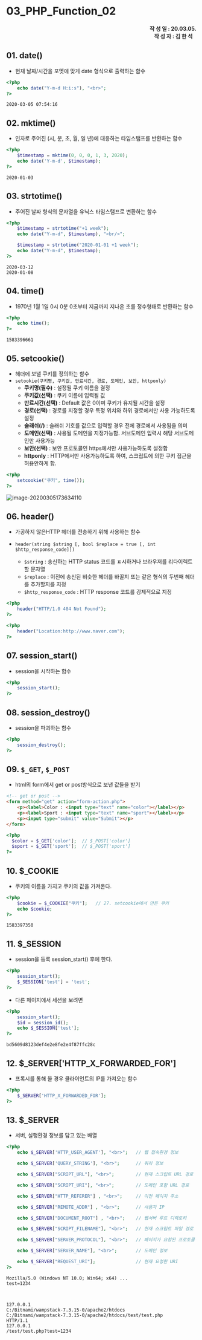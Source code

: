 # 03_PHP_Function_02

<div style="text-align: right"><b>작 성 일 : 20.03.05.</b></div>
<div style="text-align: right"><b>작 성 자 : 김 한 석 &nbsp&nbsp</b></div>

## 01. date()

- 현재 날짜/시간을 포멧에 맞게 date 형식으로 출력하는 함수

```php
<?php
	echo date("Y-m-d H:i:s"), "<br>";
?>
```

```
2020-03-05 07:54:16
```

## 02. mktime()

- 인자로 주어진 (시, 분, 초, 월, 일 년)에 대응하는 타임스탬프를 반환하는 함수

```php
<?php 
	$timestamp = mktime(0, 0, 0, 1, 3, 2020);
	echo date('Y-m-d', $timestamp); 
?>
```

```
2020-01-03
```

## 03. strtotime()

- 주어진 날짜 형식의 문자열을 유닉스 타임스탬프로 변환하는 함수

```php
<?php 
	$timestamp = strtotime("+1 week");
	echo date("Y-m-d", $timestamp), "<br/>";

	$timestamp = strtotime("2020-01-01 +1 week");
	echo date("Y-m-d", $timestamp);
?>
```

```
2020-03-12
2020-01-08
```

## 04. time()

- 1970년 1월 1일 0시 0분 0초부터 지금까지 지나온 초를 정수형태로 반환하는 함수

```php
<?php 
	echo time();
?>
```

```
1583396661
```

## 05. setcookie()

- 헤더에 보낼 쿠키를 정의하는 함수
- `setookie(쿠키명, 쿠키값, 만료시간, 경로, 도메인, 보안, httponly)`
  - **쿠키명(필수)** : 설정될 쿠키 이름을 결정
  - **쿠키값(선택)** : 쿠키 이름에 입력될 값
  - **만료시간(선택)** : Default 값은 0이며 쿠키가 유지될 시간을 설정
  - **경로(선택)** : 경로를 지정할 경우 특정 위치와 하위 경로에서만 사용 가능하도록 설정
  - **슬래쉬(/)** : 슬래쉬 기호를 값으로 입력할 경우 전체 경로에서 사용됨을 의미
  - **도메인(선택)** : 사용될 도메인을 지정가능함. 서브도메인 입력시 해당 서브도메인만 사용가능
  - **보안(선택)** : 보안 프로토콜인 https에서만 사용가능하도록 설정함
  - **httponly** : HTTP에서만 사용가능하도록 하여, 스크립트에 의한 쿠키 접근을 허용안하게 함.

```php
<?php 
	setcookie("쿠키", time());
?>
```

![image-20200305173634110](03_PHP_Function_02.assets/image-20200305173634110.png)

## 06. header()

- 가공하지 않은HTTP 헤더를 전송하기 위해 사용하는 함수

- `header(string $string [, bool $replace = true [, int $http_response_code]])`
  - `$string` : 송신하는 HTTP status 코드를 ㅍ시하거나 브라우저를 리다이렉트할 문자열
  - `$replace` : 이전에 송신된 비슷한 헤더를 바꿀지 또는 같은 형식의 두번째 헤더를 추가할지를 지정
  - `$http_response_code` : HTTP response 코드를 강제적으로 지정

```php
<?php
    header("HTTP/1.0 404 Not Found");
?>
```

```php
<?php
    header("Location:http://www.naver.com");
?>
```

## 07. session_start()

- session을 시작하는 함수

```php
<?php
    session_start();
?>
```

## 08. session_destroy()

- session을 파괴하는 함수

```php
<?php
    session_destroy();
?>
```

## 09. `$_GET`, `$_POST`

- html의 form에서 get or post방식으로 보낸 값들을 받기

```html
<!-- get or post -->
<form method="get" action="form-action.php">
	<p><label>Color : <input type="text" name="color"></label></p>
	<p><label>Sport : <input type="text" name="sport"></label></p>
    <p><input type="submit" value="Submit"></p>
</form>
```

```php
<?php
  $color = $_GET['color'];	// $_POST['color']
  $sport = $_GET['sport'];	// $_POST['sport']
?>
```

## 10. $_COOKIE

- 쿠키의 이름을 가지고 쿠키의 값을 가져온다.

```php
<?php 
	$cookie = $_COOKIE["쿠키"];	// 27. setcookie에서 만든 쿠키
	echo $cookie;
?>
```

```
1583397350
```

## 11. $_SESSION

- session을 등록 session_start() 후에 한다.

```php
<?php
    session_start();
	$_SESSION['test'] = 'test';
?>
```

- 다른 페이지에서 세션을 보려면

```php
<?php
    session_start();
	$id = session_id();
	echo $_SESSION['test'];
?>
```

```
bd5609d8123def4e2e8fe2e4f87ffc28c
```

## 12. $_SERVER['HTTP_X_FORWARDED_FOR']

- 프록시를 통해 올 경우 클라이언트의 IP를 가져오는 함수

```php
<?php
    $_SERVER['HTTP_X_FORWARDED_FOR'];
?>
```

## 13. $_SERVER

- 서버, 실행환경 정보를 담고 있는 배열

```php
<?php 
	echo $_SERVER['HTTP_USER_AGENT'], "<br>";	// 웹 접속환경 정보

	echo $_SERVER['QUERY_STRING'], "<br>";		// 쿼리 정보

	echo $_SERVER["SCRIPT_URL"], "<br>";		// 현재 스크립트 URL 경로

	echo $_SERVER["SCRIPT_URI"], "<br>";		// 도메인 포함 URL 경로

	echo $_SERVER["HTTP_REFERER"] , "<br>";		// 이전 페이지 주소

	echo $_SERVER["REMOTE_ADDR"] , "<br>";		// 사용자 IP

	echo $_SERVER["DOCUMENT_ROOT"] , "<br>";	// 웹서버 루트 디렉토리

	echo $_SERVER["SCRIPT_FILENAME"], "<br>";	// 현재 스크립트 파일 경로

	echo $_SERVER["SERVER_PROTOCOL"], "<br>";	// 페이지가 요청된 프로토콜 정보

	echo $_SERVER["SERVER_NAME"], "<br>";		// 도메인 정보

	echo $_SERVER["REQUEST_URI"];				// 현재 요청한 URI
?>
```

```
Mozilla/5.0 (Windows NT 10.0; Win64; x64) ...
test=1234



127.0.0.1
C:/Bitnami/wampstack-7.3.15-0/apache2/htdocs
C:/Bitnami/wampstack-7.3.15-0/apache2/htdocs/test/test.php
HTTP/1.1
127.0.0.1
/test/test.php?test=1234
```